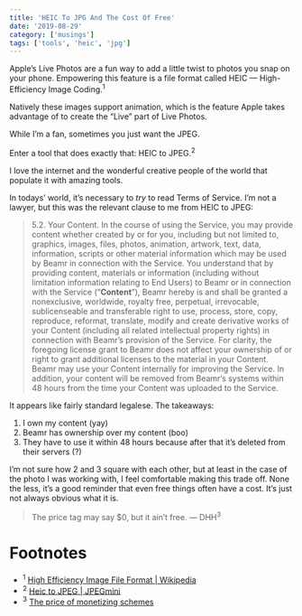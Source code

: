 ```yaml
---
title: 'HEIC To JPG And The Cost Of Free'
date: '2019-08-29'
category: ['musings']
tags: ['tools', 'heic', 'jpg']
---
```


Apple’s Live Photos are a fun way to add a little twist to photos you snap on your phone. Empowering this feature is a file format called HEIC — High-Efficiency Image Coding.<sup>1</sup>

Natively these images support animation, which is the feature Apple takes advantage of to create the “Live” part of Live Photos.

While I’m a fan, sometimes you just want the JPEG.

Enter a tool that does exactly that: HEIC to JPEG.<sup>2</sup>

I love the internet and the wonderful creative people of the world that populate it with amazing tools.

In todays’ world, it’s necessary to _try_ to read Terms of Service. I’m not a lawyer, but this was the relevant clause to me from HEIC to JPEG:

> 5.2. Your Content. In the course of using the Service, you may provide content whether created by or for you, including but not limited to, graphics, images, files, photos, animation, artwork, text, data, information, scripts or other material information which may be used by Beamr in connection with the Service. You understand that by providing content, materials or information (including without limitation information relating to End Users) to Beamr or in connection with the Service (“**Content**”), Beamr hereby is and shall be granted a nonexclusive, worldwide, royalty free, perpetual, irrevocable, sublicenseable and transferable right to use, process, store, copy, reproduce, reformat, translate, modify and create derivative works of your Content (including all related intellectual property rights) in connection with Beamr’s provision of the Service. For clarity, the foregoing license grant to Beamr does not affect your ownership of or right to grant additional licenses to the material in your Content. Beamr may use your Content internally for improving the Service. In addition, your content will be removed from Beamr’s systems within 48 hours from the time your Content was uploaded to the Service.

It appears like fairly standard legalese. The takeaways:
1. I own my content (yay)
2. Beamr has ownership over my content (boo)
3. They have to use it within 48 hours because after that it’s deleted from their servers (?)

I’m not sure how 2 and 3 square with each other, but at least in the case of the photo I was working with, I feel comfortable making this trade off. None the less, it’s a good reminder that even free things often have a cost. It’s just not always obvious what it is.

> The price tag may say $0, but it ain’t free.
> — DHH<sup>3</sup>

# Footnotes
* <sup>1</sup> [High Efficiency Image File Format | Wikipedia](https://en.wikipedia.org/wiki/High_Efficiency_Image_File_Format)
* <sup>2</sup> [Heic to JPEG | JPEGmini](https://heictojpg.com/)
* <sup>3</sup> [The price of monetizing schemes](https://medium.com/signal-v-noise/the-price-of-monetizing-schemes-454141dab027)